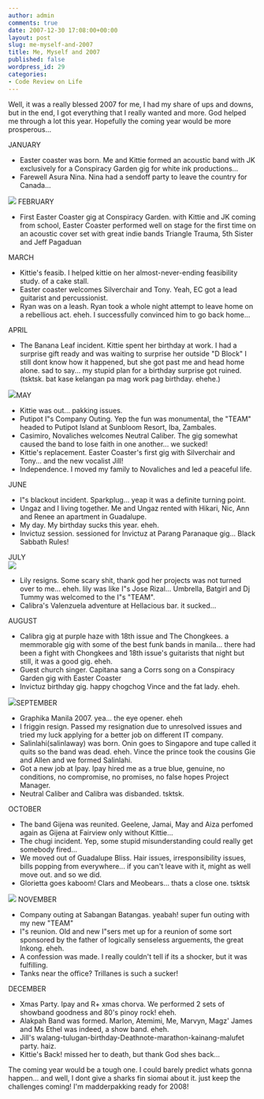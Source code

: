 ```yaml
---
author: admin
comments: true
date: 2007-12-30 17:08:00+00:00
layout: post
slug: me-myself-and-2007
title: Me, Myself and 2007
published: false
wordpress_id: 29
categories:
- Code Review on Life
---
```


Well, it was a really blessed 2007 for me, I had my share of ups and downs, but in the end, I got everything that I really wanted and more. God helped me through a lot this year. Hopefully the coming year would be more prosperous...

JANUARY  
  
- Easter coaster was born. Me and Kittie formed an acoustic band with JK exclusively for a Conspiracy Garden gig for white ink productions...
- Farewell Asura Nina. Nina had a sendoff party to leave the country for Canada...

[![](http://images.laszio.multiply.com/image/6/photos/30/300x300/3/asahan%20mo.jpg?et=0xxWqEuOTEFBlGZMTgaPOQ&nmid=40730086)](http://laszio.multiply.com/photos/hi-res/30/3)
FEBRUARY  
  
- First Easter Coaster gig at Conspiracy Garden. with Kittie and JK coming from school, Easter Coaster performed well on stage for the first time on an acoustic cover set with great indie bands Triangle Trauma, 5th Sister and Jeff Pagaduan

MARCH  
  
- Kittie's feasib. I helped kittie on her almost-never-ending feasibility study. of a cake stall.
- Easter coaster welcomes Silverchair and Tony. Yeah, EC got a lead guitarist and percussionist.
- Ryan was on a leash. Ryan took a whole night attempt to leave home on a rebellious act. eheh. I successfully convinced him to go back home...

APRIL  
  
- The Banana Leaf incident. Kittie spent her birthday at work. I had a surprise gift ready and was waiting to surprise her outside "D Block" I still dont know how it happened, but she got past me and head home alone. sad to say... my stupid plan for a birthday surprise got ruined. (tsktsk. bat kase kelangan pa mag work pag birthday. ehehe.)

[![](http://images.laszio.multiply.com/image/29/photos/29/300x300/25/jumper.jpg?et=TBdWMbM+e8x7l8zP3ZoN4Q&nmid=40547743)](http://laszio.multiply.com/photos/hi-res/29/25)MAY  
  
- Kittie was out... pakking issues.
- Putipot I"s Company Outing. Yep the fun was monumental, the "TEAM" headed to Putipot Island at Sunbloom Resort, Iba, Zambales.
- Casimiro, Novaliches welcomes Neutral Caliber. The gig somewhat caused the band to lose faith in one another... we sucked!
- Kittie's replacement. Easter Coaster's first gig with Silverchair and Tony... and the new vocalist Jill!
- Independence. I moved my family to Novaliches and led a peaceful life.

  
JUNE  
  
- I"s blackout incident. Sparkplug... yeap it was a definite turning point.
- Ungaz and I living together. Me and Ungaz rented with Hikari, Nic, Ann and Renee an apartment in Guadalupe.
- My day. My birthday sucks this year. eheh.
- Invictuz session. sessioned for Invictuz at Parang Paranaque gig... Black Sabbath Rules!

JULY  
[![](http://images.laszio.multiply.com/image/1/photos/upload/300x300/R3f55woKCBkAAA@oxUs1/314750217l.jpg?et=3iVyLD%2CpyoMqV0CSPJuzJw&nmid=)](http://laszio.multiply.com/photos/hi-res/upload/R3f55woKCBkAAA@oxUs1)  
- Lily resigns. Some scary shit, thank god her projects was not turned over to me... eheh. lily was like I"s Jose Rizal... Umbrella, Batgirl and Dj Tummy was welcomed to the I"s "TEAM".
- Calibra's Valenzuela adventure at Hellacious bar. it sucked...

AUGUST  
  
- Calibra gig at purple haze with 18th issue and The Chongkees. a memmorable gig with some of the best funk bands in manila... there had been a fight with Chongkees and 18th issue's guitarists that night but still, it was a good gig. eheh.
- Guest church singer. Capitana sang a Corrs song on a Conspiracy Garden gig with Easter Coaster
- Invictuz birthday gig. happy chogchog Vince and the fat lady. eheh.

[![](http://images.laszio.multiply.com/image/7/photos/36/300x300/28/DSC_0086.JPG?et=OL+ycmBwlc3eDWiqiqK,Xg&nmid=66653956)](http://laszio.multiply.com/photos/hi-res/36/28)SEPTEMBER  
  
- Graphika Manila 2007. yea... the eye opener. eheh
- I friggin resign. Passed my resignation due to unresolved issues and tried my luck applying for a better job on different IT company.
- Salinlahi(salinlaway) was born. Onin goes to Singapore and tupe called it quits so the band was dead. eheh. Vince the prince took the cousins Gie and Allen and we formed Salinlahi.
- Got a new job at Ipay. Ipay hired me as a true blue, genuine, no conditions, no compromise, no promises, no false hopes Project Manager.
- Neutral Caliber and Calibra was disbanded. tsktsk.

OCTOBER  
  
- The band Gijena was reunited. Geelene, Jamai, May and Aiza perfomed again as Gijena at Fairview only without Kittie...
- The chugi incident. Yep, some stupid misunderstanding could really get somebody fired...
- We moved out of Guadalupe Bliss. Hair issues, irresponsibility issues, bills popping from everywhere... if you can't leave with it, might as well move out. and so we did.
- Glorietta goes kaboom! Clars and Meobears... thats a close one. tsktsk

[![](http://images.laszio.multiply.com/image/8/photos/40/300x300/24/DSC05508.JPG?et=8rSpBiV+wqpvUIgc7zkWLQ&nmid=68505190)](http://laszio.multiply.com/photos/hi-res/40/24)
NOVEMBER  
  
- Company outing at Sabangan Batangas. yeabah! super fun outing with my new "TEAM"
- I"s reunion. Old and new I"sers met up for a reunion of some sort sponsored by the father of logically senseless arguements, the great Inkong. eheh.
- A confession was made. I really couldn't tell if its a shocker, but it was fulfilling.
- Tanks near the office? Trillanes is such a sucker!

DECEMBER  
  
- Xmas Party. Ipay and R+ xmas chorva. We performed 2 sets of showband goodness and 80's pinoy rock! eheh.
- Alakpah Band was formed. Marlon, Atemimi, Me, Marvyn, Magz' James and Ms Ethel was indeed, a show band. eheh.
- Jill's walang-tulugan-birthday-Deathnote-marathon-kainang-malufet party. haiz.
- Kittie's Back! missed her to death, but thank God shes back...

The coming year would be a tough one. I could barely predict whats gonna happen... and well, I dont give a sharks fin siomai about it. just keep the challenges coming! I'm madderpakking ready for 2008!
